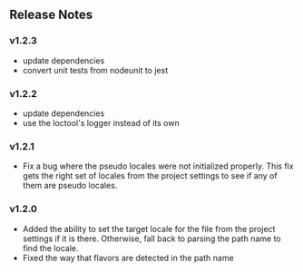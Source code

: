 ## Release Notes

### v1.2.3

- update dependencies
- convert unit tests from nodeunit to jest

### v1.2.2

- update dependencies
- use the loctool's logger instead of its own

### v1.2.1

- Fix a bug where the pseudo locales were not initialized properly.
  This fix gets the right set of locales from the project settings to
  see if any of them are pseudo locales.

### v1.2.0

- Added the ability to set the target locale for the file from the
  project settings if it is there. Otherwise, fall back to parsing
  the path name to find the locale.
- Fixed the way that flavors are detected in the path name